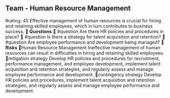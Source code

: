 

## Team - Human Resource Management
#rating: 45
Effective management of human resources is crucial for hiring and retaining skilled employees, which in turn contributes to business success.
**💭 Questions**
💭 #question Are there HR policies and procedures in place?
 💭 #question Is there a strategy for talent acquisition and retention?
 💭 #question Are employee performance and development being managed?
**🚨 Risks**
🚨Human Resource Management
Ineffective management of human resources can result in difficulties in hiring and retaining skilled employees.
🚨mitigation strategy
Develop HR policies and procedures for recruitment, performance management, and employee development, implement talent acquisition and retention strategies, and regularly assess and manage employee performance and development.
🚨contingency strategy
Develop HR policies and procedures, implement talent acquisition and retention strategies, and regularly assess and manage employee performance and development.




